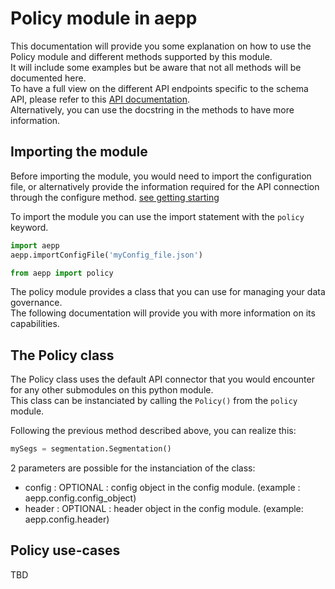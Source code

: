 # Policy module in aepp

This documentation will provide you some explanation on how to use the Policy module and different methods supported by this module.\
It will include some examples but be aware that not all methods will be documented here.\
To have a full view on the different API endpoints specific to the schema API, please refer to this [API documentation](https://developer.adobe.com/experience-platform-apis/references/policy-service/).\
Alternatively, you can use the docstring in the methods to have more information.

## Importing the module

Before importing the module, you would need to import the configuration file, or alternatively provide the information required for the API connection through the configure method. [see getting starting](./getting-started.md)

To import the module you can use the import statement with the `policy` keyword.

```python
import aepp
aepp.importConfigFile('myConfig_file.json')

from aepp import policy
```

The policy module provides a class that you can use for managing your data governance.\
The following documentation will provide you with more information on its capabilities.

## The Policy class

The Policy class uses the default API connector that you would encounter for any other submodules on this python module.\
This class can be instanciated by calling the `Policy()` from the `policy` module.

Following the previous method described above, you can realize this:

```python
mySegs = segmentation.Segmentation()
```

2 parameters are possible for the instanciation of the class:

* config : OPTIONAL : config object in the config module. (example : aepp.config.config_object)
* header : OPTIONAL : header object  in the config module. (example: aepp.config.header)

## Policy use-cases

TBD